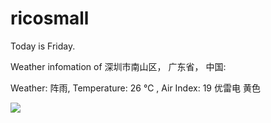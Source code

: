 # ricosmall

Today is Friday.

Weather infomation of 深圳市南山区， 广东省， 中国: 

Weather: 阵雨, Temperature: 26 ℃ , Air Index: 19 优雷电 黄色

<img src="https://github-readme-stats.vercel.app/api?username=ricosmall&show_icons=true" />
